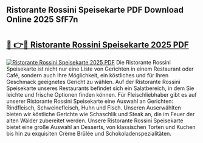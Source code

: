 ## Ristorante Rossini Speisekarte PDF Download Online 2025 SfF7n

# <h2><a href="http://gc9va5.nevu.top/?p=Ristorante+Rossini+Speisekarte">🔗 👉🔴 Ristorante Rossini Speisekarte 2025 PDF</a></h2>

[![Ristorante Rossini Speisekarte 2025 PDF](https://i.imgur.com/dBaPXMq.png)](http://gc9va5.nevu.top/?p=Ristorante+Rossini+Speisekarte)
Die Ristorante Rossini Speisekarte ist nicht nur eine Liste von Gerichten in einem Restaurant oder Café, sondern auch Ihre Möglichkeit, ein köstliches und für Ihren Geschmack geeignetes Gericht zu wählen. Auf der Ristorante Rossini Speisekarte unseres Restaurants befindet sich ein Salatbereich, in dem Sie leichte und frische Optionen finden können. Für Fleischliebhaber gibt es auf unserer Ristorante Rossini Speisekarte eine Auswahl an Gerichten: Rindfleisch, Schweinefleisch, Huhn und Fisch. Unseren Auserwählten bieten wir köstliche Gerichte wie Schaschlik und Steak an, die im Feuer der alten Wälder zubereitet werden. Unsere Ristorante Rossini Speisekarte bietet eine große Auswahl an Desserts, von klassischen Torten und Kuchen bis hin zu exquisiten Crème Brûlée und Schokoladenspezialitäten.
